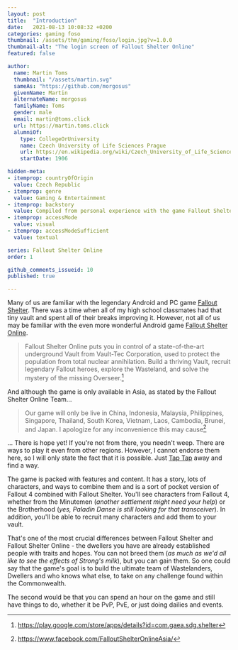 ```yaml
---
layout: post
title:  "Introduction"
date:   2021-08-13 10:08:32 +0200
categories: gaming foso
thumbnail: /assets/thm/gaming/foso/login.jpg?v=1.0.0
thumbnail-alt: "The login screen of Fallout Shelter Online"
featured: false

author:
  name: Martin Toms
  thumbnail: "/assets/martin.svg"
  sameAs: "https://github.com/morgosus"
  givenName: Martin
  alternateName: morgosus
  familyName: Toms
  gender: male
  email: martin@toms.click
  url: https://martin.toms.click
  alumniOf:
    type: CollegeOrUniversity
    name: Czech University of Life Sciences Prague
    url: https://en.wikipedia.org/wiki/Czech_University_of_Life_Sciences_Prague
    startDate: 1906

hidden-meta:
- itemprop: countryOfOrigin
  value: Czech Republic
- itemprop: genre
  value: Gaming & Entertainment
- itemprop: backstory
  value: Compiled from personal experience with the game Fallout Shelter Online
- itemprop: accessMode
  value: visual
- itemprop: accessModeSufficient
  value: textual

series: Fallout Shelter Online
order: 1

github_comments_issueid: 10
published: true

---
```


Many of us are familiar with the legendary Android and PC game [Fallout Shelter](https://bethesda.net/en/game/falloutshelter). There was a time when all of my high school classmates had that tiny vault and spent all of their breaks improving it. However, not all of us may be familiar with the even more wonderful Android game [Fallout Shelter Online](http://fosol.gaea.com/en/).

> Fallout Shelter Online puts you in control of a state-of-the-art underground Vault from Vault-Tec Corporation, used to protect the population from total nuclear annihilation. Build a thriving Vault, recruit legendary Fallout heroes, explore the Wasteland, and solve the mystery of the missing Overseer.[^1]

And although the game is only available in Asia, as stated by the Fallout Shelter Online Team...

> Our game will only be live in China, Indonesia, Malaysia, Philippines, Singapore, Thailand, South Korea, Vietnam, Laos, Cambodia, Brunei, and Japan. I apologize for any inconvenience this may cause[^2]

... There is hope yet! If you're not from there, you needn't weep. There are ways to play it even from other regions. However, I cannot endorse them here, so I will only state the fact that it is possible. Just [Tap Tap](https://www.taptap.io) away and find a way.

The game is packed with features and content. It has a story, lots of characters, and ways to combine them and is a sort of pocket version of Fallout 4 combined with Fallout Shelter. You'll see characters from Fallout 4, whether from the Minutemen (*another settlement might need your help*) or the Brotherhood (*yes, Paladin Danse is still looking for that transceiver*). In addition, you'll be able to recruit many characters and add them to your vault.

That's one of the most crucial differences between Fallout Shelter and Fallout Shelter Online - the dwellers you have are already established people with traits and hopes. You can not breed them (*as much as we'd all like to see the effects of Strong's milk*), but you can gain them. So one could say that the game's goal is to build the ultimate team of Wastelanders, Dwellers and who knows what else, to take on any challenge found within the Commonwealth.

The second would be that you can spend an hour on the game and still have things to do, whether it be PvP, PvE, or just doing dailies and events.

[^1]: https://play.google.com/store/apps/details?id=com.gaea.sdg.shelter
[^2]: https://www.facebook.com/FalloutShelterOnlineAsia/